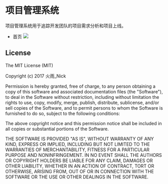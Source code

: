 # 项目管理系统
   项目管理系统用于追踪开发团队的项目需求分析和项目上线。

* 首页 <img src="http://images.cnblogs.com/cnblogs_com/wp5719/831982/o_ProjectManagement.png"  />

## License
The MIT License (MIT)

Copyright (c) 2017 火雨_Nick

Permission is hereby granted, free of charge, to any person obtaining a copy of
this software and associated documentation files (the "Software"), to deal in
the Software without restriction, including without limitation the rights to
use, copy, modify, merge, publish, distribute, sublicense, and/or sell copies of
the Software, and to permit persons to whom the Software is furnished to do so,
subject to the following conditions:

The above copyright notice and this permission notice shall be included in all
copies or substantial portions of the Software.

THE SOFTWARE IS PROVIDED "AS IS", WITHOUT WARRANTY OF ANY KIND, EXPRESS OR
IMPLIED, INCLUDING BUT NOT LIMITED TO THE WARRANTIES OF MERCHANTABILITY, FITNESS
FOR A PARTICULAR PURPOSE AND NONINFRINGEMENT. IN NO EVENT SHALL THE AUTHORS OR
COPYRIGHT HOLDERS BE LIABLE FOR ANY CLAIM, DAMAGES OR OTHER LIABILITY, WHETHER
IN AN ACTION OF CONTRACT, TORT OR OTHERWISE, ARISING FROM, OUT OF OR IN
CONNECTION WITH THE SOFTWARE OR THE USE OR OTHER DEALINGS IN THE SOFTWARE.
